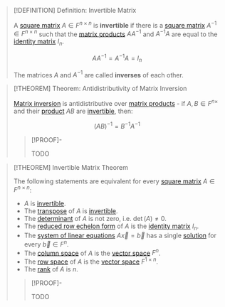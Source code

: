 >[!DEFINITION] Definition: Invertible Matrix
>
>A [square matrix](../Square%20Matrix.md) $A \in F^{n \times n}$ is **invertible** if there is a [square matrix](../Square%20Matrix.md) $A^{-1} \in F^{n \times n}$ such that the [matrix products](../../Matrix%20Operations/Matrix%20Product.md) $AA^{-1}$ and $A^{-1}A$ are equal to the [identity matrix](../Identity%20Matrix.md) $I_n$.
>
>$$AA^{-1} = A^{-1} A = I_n$$
>
>The matrices $A$ and $A^{-1}$ are called **inverses** of each other.
>

>[!THEOREM] Theorem: Antidistributivity of Matrix Inversion
>
>[Matrix inversion](Invertibility.md) is antidistributive over [matrix products](../../Matrix%20Operations/Matrix%20Product.md) - if $A, B \in F^{n \times}$ and their [product](../../Matrix%20Operations/Matrix%20Product.md) $AB$ are [invertible](Invertibility.md), then:
>
>$$(AB)^{-1} = B^{-1} A^{-1}$$
>
>>[!PROOF]-
>>
>>TODO
>>
>

>[!THEOREM] Invertible Matrix Theorem
>
>The following statements are equivalent for every [square matrix](../Square%20Matrix.md) $A \in F^{n \times n}$: 
>- $A$ is [invertible](Invertibility.md).
>- The [transpose](../../Matrix%20Operations/Matrix%20Transposition.md) of $A$ is [invertible](Invertibility.md).
>- The [determinant](../Determinants/Determinant.md) of $A$ is not zero, i.e. $\det(A) \ne 0$.
>- The [reduced row echelon form](../../(Reduced)%20Row%20Echelon%20Form.md) of $A$ is the [identity matrix](../Identity%20Matrix.md) $I_n$.
>- The [system of linear equations](../../../Systems%20of%20Linear%20Equations/Augmented%20Matrix.md) $A \vec{x} = \vec{b}$ has a single [solution](../../../Systems%20of%20Linear%20Equations/Solving%20Systems%20of%20Linear%20Equations/Solvability%20of%20a%20System%20of%20Linear%20Equations.md) for every $\vec{b} \in F^n$.
>- The [column space](../../Matrix%20Spaces/Column%20Space.md) of $A$ is the [vector space](../../Vector%20Space%20of%20Matrices.md) $F^n$.
>- The [row space](../../Matrix%20Spaces/Row%20Space.md) of $A$ is the [vector space](../../Vector%20Space%20of%20Matrices.md) $F^{1 \times n}$.
>- The [rank](../../Rank.md) of $A$ is $n$.
>
>>[!PROOF]-
>>
>>TODO
>>
>